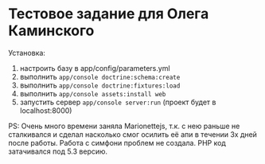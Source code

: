 # Тестовое задание для Олега Каминского
Установка:

1. настроить базу в app/config/parameters.yml
2. выполнить `app/console doctrine:schema:create`
3. выполнить `app/console doctrine:fixtures:load`
4. выполнить `app/console assets:install web`
4. запустить сервер `app/console server:run` (проект будет в localhost:8000)

PS: Очень много времени заняла Marionettejs, т.к. с нею раньше не сталкивался и сделал насколько смог осилить её апи в течении 3х дней после работы. Работа с симфони проблем не создала. PHP код затачивался под 5.3 версию.